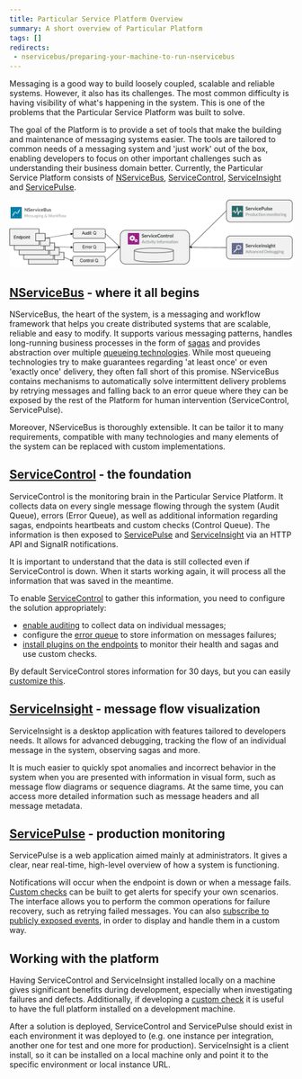 ```yaml
---
title: Particular Service Platform Overview
summary: A short overview of Particular Platform
tags: []
redirects:
 - nservicebus/preparing-your-machine-to-run-nservicebus
---
```


Messaging is a good way to build loosely coupled, scalable and reliable systems. However, it also has its challenges. The most common difficulty is having visibility of what's happening in the system. This is one of the problems that the Particular Service Platform was built to solve.

The goal of the Platform is to provide a set of tools that make the building and maintenance of messaging systems easier. The tools are tailored to common needs of a messaging system and 'just work' out of the box, enabling developers to focus on other important challenges such as understanding their business domain better. Currently, the Particular Service Platform consists of [NServiceBus](/nservicebus), [ServiceControl](/servicecontrol), [ServiceInsight](/serviceinsight) and [ServicePulse](/servicepulse).

![Particular Service Platform architecture](architecture-overview.png)


## [NServiceBus](/nservicebus) - where it all begins

NServiceBus, the heart of the system, is a messaging and workflow framework that helps you create distributed systems that are scalable, reliable and easy to modify. It supports various messaging patterns, handles long-running business processes in the form of [sagas](/nservicebus/sagas) and provides abstraction over multiple [queueing technologies](/nservicebus/transports/). While most queueing technologies try to make guarantees regarding 'at least once' or even 'exactly once' delivery, they often fall short of this promise. NServiceBus contains mechanisms to automatically solve intermittent delivery problems by retrying messages and falling back to an error queue where they can be exposed by the rest of the Platform for human intervention (ServiceControl, ServicePulse).

Moreover, NServiceBus is thoroughly extensible. It can be tailor it to many requirements, compatible with many technologies and many elements of the system can be replaced with custom implementations.


## [ServiceControl](/servicecontrol) - the foundation

ServiceControl is the monitoring brain in the Particular Service Platform. It collects data on every single message flowing through the system (Audit Queue), errors (Error Queue), as well as additional information regarding sagas, endpoints heartbeats and custom checks (Control Queue). The information is then exposed to [ServicePulse](/servicepulse) and [ServiceInsight](/serviceinsight) via an HTTP API and SignalR notifications.

It is important to understand that the data is still collected even if ServiceControl is down. When it starts working again, it will process all the information that was saved in the meantime.

To enable [ServiceControl](/servicecontrol) to gather this information, you need to configure the solution appropriately:

 * [enable auditing](/nservicebus/operations/auditing.md) to collect data on individual messages;
 * configure the [error queue](/nservicebus/errors) to store information on messages failures;
 * [install plugins on the endpoints](/servicecontrol/plugins/) to monitor their health and sagas and use custom checks.

By default ServiceControl stores information for 30 days, but you can easily [customize this](/servicecontrol/creating-config-file.md).


## [ServiceInsight](/serviceinsight) - message flow visualization

ServiceInsight is a desktop application with features tailored to developers needs. It allows for advanced debugging, tracking the flow of an individual message in the system, observing sagas and more.

It is much easier to quickly spot anomalies and incorrect behavior in the system when you are presented with information in visual form, such as message flow diagrams or sequence diagrams. At the same time, you can access more detailed information such as message headers and all message metadata.


## [ServicePulse](/servicepulse) - production monitoring

ServicePulse is a web application aimed mainly at administrators. It gives a clear, near real-time, high-level overview of how a system is functioning.

Notifications will occur when the endpoint is down or when a message fails. [Custom checks](/servicecontrol/plugins/custom-checks.md) can be built to get alerts for specify your own scenarios. The interface allows you to perform the common operations for failure recovery, such as retrying failed messages. You can also [subscribe to publicly exposed events](/servicecontrol/contracts.md), in order to display and handle them in a custom way.


## Working with the platform

Having ServiceControl and ServiceInsight installed locally on a machine gives significant benefits during development, especially when investigating failures and defects. Additionally, if developing a [custom check](/servicecontrol/plugins/custom-checks.md) it is useful to have the full platform installed on a development machine.

After a solution is deployed, ServiceControl and ServicePulse should exist in each environment it was deployed to (e.g. one instance per integration, another one for test and one more for production). ServiceInsight is a client install, so it can be installed on a local machine only and point it to the specific environment or local instance URL.
